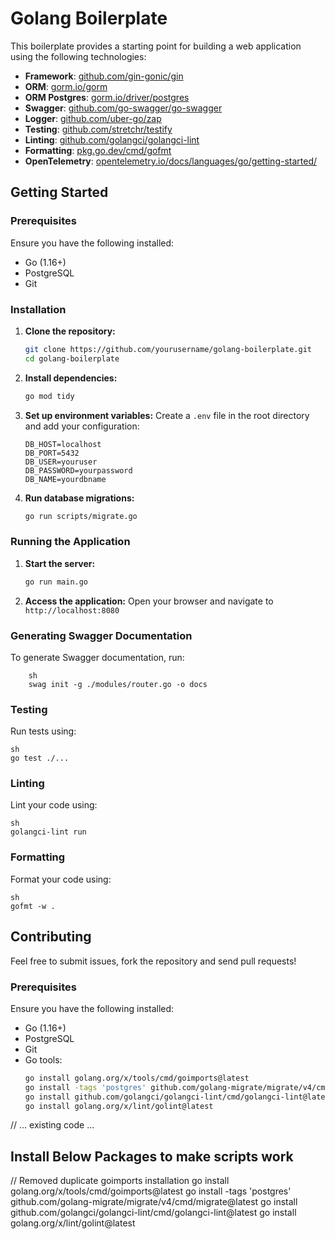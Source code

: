 # Golang Boilerplate

This boilerplate provides a starting point for building a web application using the following technologies:

- **Framework**: [github.com/gin-gonic/gin](https://github.com/gin-gonic/gin)
- **ORM**: [gorm.io/gorm](https://gorm.io/gorm)
- **ORM Postgres**: [gorm.io/driver/postgres](https://gorm.io/driver/postgres)
- **Swagger**: [github.com/go-swagger/go-swagger](https://github.com/go-swagger/go-swagger)
- **Logger**: [github.com/uber-go/zap](https://github.com/uber-go/zap)
- **Testing**: [github.com/stretchr/testify](https://github.com/stretchr/testify)
- **Linting**: [github.com/golangci/golangci-lint](https://github.com/golangci/golangci-lint)
- **Formatting**: [pkg.go.dev/cmd/gofmt](https://pkg.go.dev/cmd/gofmt)
- **OpenTelemetry**: [opentelemetry.io/docs/languages/go/getting-started/](https://opentelemetry.io/docs/languages/go/getting-started/)

## Getting Started

### Prerequisites

Ensure you have the following installed:

- Go (1.16+)
- PostgreSQL
- Git

### Installation

1. **Clone the repository:**
    ```sh
    git clone https://github.com/yourusername/golang-boilerplate.git
    cd golang-boilerplate
    ```

2. **Install dependencies:**
    ```sh
    go mod tidy
    ```

3. **Set up environment variables:**
    Create a `.env` file in the root directory and add your configuration:
    ```env
    DB_HOST=localhost
    DB_PORT=5432
    DB_USER=youruser
    DB_PASSWORD=yourpassword
    DB_NAME=yourdbname
    ```

4. **Run database migrations:**
    ```sh
    go run scripts/migrate.go
    ```

### Running the Application

1. **Start the server:**
    ```sh
    go run main.go
    ```

2. **Access the application:**
    Open your browser and navigate to `http://localhost:8080`

### Generating Swagger Documentation

To generate Swagger documentation, run:

```
    sh
    swag init -g ./modules/router.go -o docs
```

### Testing

Run tests using:

```
sh
go test ./...
```

### Linting

Lint your code using:

```
sh
golangci-lint run
```

### Formatting

Format your code using:

```
sh
gofmt -w .
```


## Contributing

Feel free to submit issues, fork the repository and send pull requests!


### Prerequisites

Ensure you have the following installed:

- Go (1.16+)
- PostgreSQL
- Git
- Go tools:
    ```sh
    go install golang.org/x/tools/cmd/goimports@latest
    go install -tags 'postgres' github.com/golang-migrate/migrate/v4/cmd/migrate@latest
    go install github.com/golangci/golangci-lint/cmd/golangci-lint@latest
    go install golang.org/x/lint/golint@latest
    ```

// ... existing code ...

## Install Below Packages to make scripts work

// Removed duplicate goimports installation
go install golang.org/x/tools/cmd/goimports@latest
go install -tags 'postgres' github.com/golang-migrate/migrate/v4/cmd/migrate@latest
go install github.com/golangci/golangci-lint/cmd/golangci-lint@latest
go install golang.org/x/lint/golint@latest